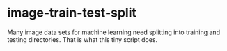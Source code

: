 # image-train-test-split
Many image data sets for machine learning need splitting into training and testing directories. That is what this tiny script does.
